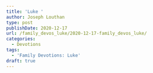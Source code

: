 ```yaml
---
title: 'Luke '
author: Joseph Louthan
type: post
publishDate: 2020-12-17
url: /family_devos_luke/2020-12-17-family_devos_luke/
categories:
  - Devotions
tags:
  - 'Family Devotions: Luke'
draft: true
---
```

